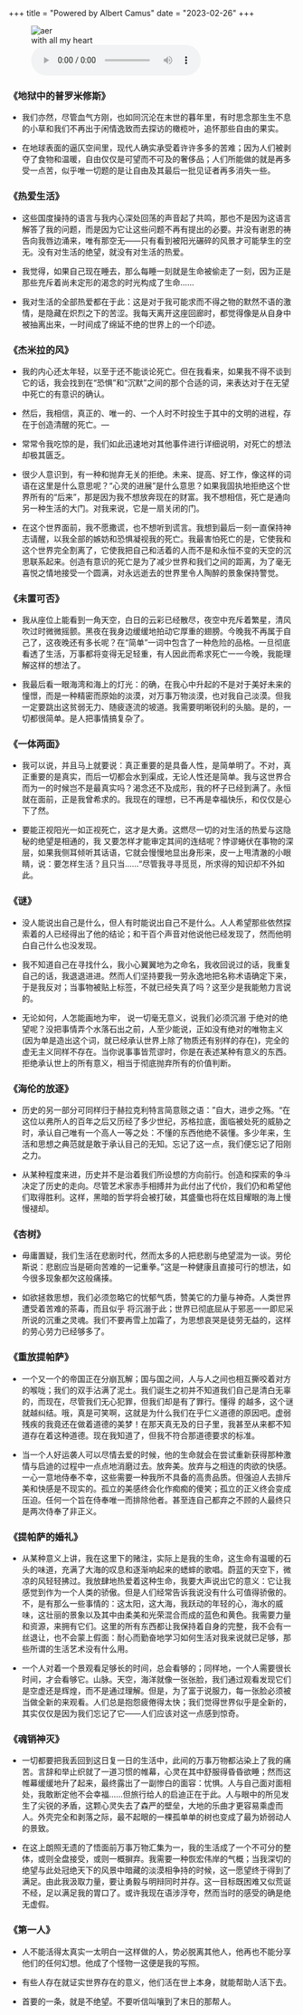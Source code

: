 +++
title = "Powered by Albert Camus"
date = "2023-02-26"
+++

<link rel="stylesheet" href="/css/audio.min.css" />
<figure class="figure-center">
  <img src="https://static.yon.im/image/blog/powered-by-albert-camus/Paragon.jpg" alt="aer">
  <figcaption>with all my heart</figcaption>
  <audio class="audio-control" controls>
    <source src="https://static.yon.im/audio/Paragon%20-%20A.N.O.%E3%80%81Shadowx.mp3" type="audio/mpeg">
    您的浏览器不支持 audio 元素。
  </audio>
</figure>



### 《地狱中的普罗米修斯》

- 我们亦然，尽管血气方刚，也如同沉沦在末世的暮年里，有时思念那生生不息的小草和我们不再出于闲情逸致而去探访的橄榄叶，追怀那些自由的果实。

- 在地球表面的逼仄空间里，现代人确实承受着许许多多的苦难；因为人们被剥夺了食物和温暖，自由仅仅是可望而不可及的奢侈品；人们所能做的就是再多受一点苦，似乎唯一切题的是让自由及其最后一批见证者再多消失一些。

### 《热爱生活》

- 这些国度操持的语言与我内心深处回荡的声音起了共鸣，那也不是因为这语言解答了我的问题，而是因为它让这些问题不再有提出的必要。并没有谢恩的祷告向我唇边涌来，唯有那空无——只有看到被阳光碾碎的风景才可能孳生的空无。没有对生活的绝望，就没有对生活的热爱。

- 我觉得，如果自己现在睡去，那么每睡一刻就是生命被偷走了一刻，因为正是那些充斥着尚未定形的渴念的时光构成了生命……

- 我对生活的全部热爱都在于此：这是对于我可能求而不得之物的默然不语的激情，是隐藏在炽烈之下的苦涩。我每天离开这座回廊时，都觉得像是从自身中被抽离出来，一时间成了绵延不绝的世界上的一个印迹。

### 《杰米拉的风》

- 我的内心还太年轻，以至于还不能谈论死亡。但在我看来，如果我不得不谈到它的话，我会找到在“恐惧”和“沉默”之间的那个合适的词，来表达对于在无望中死亡的有意识的确认。

- 然后，我相信，真正的、唯一的、一个人时不时投生于其中的文明的进程，存在于创造清醒的死亡。—

- 常常令我吃惊的是，我们如此迅速地对其他事件进行详细说明，对死亡的想法却极其匮乏。

- 很少人意识到，有一种和抛弃无关的拒绝。未来、提高、好工作，像这样的词语在这里是什么意思呢？“心灵的进展”是什么意思？如果我固执地拒绝这个世界所有的“后来”，那是因为我不想放奔现在的财富。我不想相信，死亡是通向另一种生活的大门。对我来说，它是一扇关闭的门。

-  在这个世界面前，我不愿撒谎，也不想听到谎言。我想到最后一刻一直保持神志请醒，以我全部的嫉妨和恐惧凝视我的死亡。我最害怕死亡的是，它使我和这个世界完全割离了，它使我把自己和活着的人而不是和永恒不变的天空的沉思联系起来。创造有意识的死亡是为了减少世界和我们之间的距离，为了毫无喜悦之情地接受一个圆满，对永远逝去的世界里令人陶醉的景象保持警觉。

### 《未置可否》

- 我从座位上能看到一角天空，白日的云彩已经散尽，夜空中充斥着繁星，清风吹过时微微摇颤。黑夜在我身边缓缓地拍动它厚重的翅膀。今晚我不再属于自己了，这夜晚还有多长呢？在“简单”一词中包含了一种危险的品格。一旦彻底看透了生活，万事都将变得无足轻重，有人因此而希求死亡一一今晚，我能理解这样的想法了。

- 我最后看一眼海湾和海上的灯光：的确，在我心中升起的不是对于美好未来的憧憬，而是一种精密而原始的淡漠，对万事万物淡漠，也对我自己淡漠。但我一定要跳出这贫弱无力、随疲逐流的坡道。我需要明晰锐利的头脑。是的，一切都很简单。是人把事情搞复杂了。

### 《一体两面》

- 我可以说，并且马上就要说：真正重要的是具备人性，是简单明了。不对，真正重要的是真实，而后一切都会水到渠成，无论人性还是简单。我与这世界合而为一的时候岂不是最真实吗？渴念还不及成形，我的杯子已经到满了。永恒就在面前，正是我曾希求的。我现在的理想，已不再是幸福快乐，和仅仅是心下了然。

- 要能正视阳光一如正视死亡，这才是大勇。这燃尽一切的对生活的热爱与这隐秘的绝望是相通的，我
又要怎样才能审定其间的连结呢？悖谬蜷伏在事物的深层，如果我侧耳倾听其话语，它就会慢慢地显出身形来，皮一上甩清澈的小眼睛，说：要怎样生活？且只当……“尽管我寻寻觅觅，所求得的知识却不外如此。

### 《谜》

- 没人能说出自己是什么，但人有时能说出自己不是什么。人人希望那些依然探索着的人已经得出了他的结论；和干百个声音对他说他已经发现了，然而他明白自己什么也没发现。

- 我不知道自己在寻找什么，我小心翼翼地为之命名，我收回说过的话，我重复自己的话，我退退进进。然而人们坚持要我一劳永逸地把名称术语确定下来，于是我反对；当事物被贴上标签，不就已经失真了吗？这至少是我能勉力言说的。

- 无论如何，人怎能画地为牢， 说一切毫无意义，说我们必须沉溺	于绝对的绝望呢？没把事情弄个水落石出之前，人至少能说，正如没有绝对的唯物主义(因为单是造出这个词，就已经承认世界上除了物质还有别样的存在)，完全的虚无主义同样不存在。当你说事事皆荒谬时，你是在表述某种有意义的东西。拒绝承认世上的所有意义，相当于彻底抛弃所有的价值判断。

### 《海伦的放逐》

- 历史的另一部分可同样归于赫拉克利特言简意赅之语：”自大，进步之殇。“在这位以弗所人的百年之后又历经了多少世纪，苏格拉底，面临被处死的威胁之时，承认自己唯有一个高人一等之处：不懂的东西他绝不装懂。多少年来，生活和思想之典范就是敢于承认目己的无知。忘记了这一点，我们便忘记了阳刚之力。

- 从某种程度来进，历史并不是治着我们所设想的方向前行。创造和探索的争斗决定了历史的走向。尽管艺术家赤手相搏并为此付出了代价，我们仍和希望他们取得胜利。这样，黑暗的哲学将会被打破，其盛蜃也将在炫目耀眼的海上慢慢褪却。

### 《杏树》

- 毋庸置疑，我们生活在悲剧时代，然而太多的人把悲剧与绝望混为一谈。劳伦斯说：悲剧应当是砸向苦难的一记重拳。”这是一种健康且直接可行的想法，如今很多现象都欠这般痛揍。

- 如欲拯救思想，我们必须忽略它的忧郁气质，赞美它的力量与神奇。人类世界遭受着苦难的茶毒，而且似乎
将沉溺于此；世界已彻底屈从于邪恶一一即尼采所说的沉重之灵魂。我们不要再雪上加霜了，为思想哀哭是徒劳无益的，这样的劳心劳力已经够多了。

### 《重放提帕萨》

- 一个又一个的帝国正在分崩瓦解；国与国之间，人与人之间也相互撕咬着对方的喉咙；我们的双手沾满了泥土。我们诞生之初并不知道我们自己是清白无辜的，而现在，尽管我们无心犯罪，但我们却是有了罪行。懂得
的越多，这个谜就越纠结。哦，真是可笑啊，这就是为什么我们在乎仁义道德的原因吧。虚弱残疾的我竟还在做着道德的美梦！在那天真无及的日子里，我甚至从来都不知道存在着这种道德。现在我知道了，但我不符合那道德要求的标准。

- 当一个人好运袭人可以尽情去爱的时候，他的生命就会在尝试重新获得那种激情与启迪的过程中一点点地消磨过去。放奔美。放弃与之相连的肉欲的快感。一心一意地侍奉不幸，这些需要一种我所不具备的高贵品质。但强迫人去排斥美和快感是不现实的。孤立的美感终会化作痴痴的傻笑；孤立的正义终会变成压迫。任何一个旨在侍奉唯一而排除他者。甚至连自己都弃之不顾的人最终只是两次侍奉了非正义。

### 《提帕萨的婚礼》

- 从某种意义上讲，我在这里下的赌注，实际上是我的生命，这生命有温暖的石头的味道，充满了大海的叹息和逐渐响起来的蟋蟀的歌唱。蔚蓝的天空下，微凉的风轻轻拂过。我放肆地热爱着这种生命，我要大声说出它的意义：它让我感觉到作为一个人类的骄傲。但是人们经常告诉我说没有什么可值得骄傲的。不，是有那么一些事情的：这太阳，这大海，我跃动的年轻的心，海水的威味，这壮丽的景象以及其中由柔美和光荣混合而成的蓝色和黄色。我需要力量和资源，来拥有它们。这里的所有东西都让我保持着自身的完整，我不会有一丝退让，也不会蒙上假面：耐心而勤奋地学习如何生活对我来说就已足够，那些所谓的生活艺术没有什么用。

- 一个人对着一个景观看足够长的时间，总会看够的；同样地，一个人需要很长时间，才会看够它。山脉。天空，海洋就像一张张脸，我们通过观看发现它们是空虚还是辉煌，而不是通过理解。但是，为了富于说服力，每一张脸必须被当做全新的来观看。人们总是抱怨疲倦得太快；我们觉得世界似乎是全新的，其实仅仅是因为我们忘记了它——人们应该对这一点感到惊奇。		

### 《魂销神灭》

- 一切都要把我丢回到这日复一日的生活中，此间的万事万物都沾染上了我的痛苦。言辞和举止织就了一道习惯的帷幕，心灵在其中舒服得昏昏欲睡；然而这帷幕缓缓地升了起来，最终露出了一副惨白的面容：忧惧。人与自己面对面相处，我敢断定他不会幸福……但旅行给人的启迪正在于此。人与眼中的所见发生了尖锐的矛盾，这颗心灵失去了森严的壁垒，大地的乐曲才更容易乘虚而人。外壳完全和剥落之际，最不起眼的一棵孤单单的树也变成了最为娇弱动人的景致。

- 在这上朗照无遗的了悟面前万事万物汇集为一，我的生活成了一个不可分的整体，或则全盘接受，或则一概摒弃。我需要一种恢宏伟岸的气概；当我深切的绝望与此处冠绝天下的风景中暗藏的淡漠相争持的时候，这一愿望终于得到了满足。由此我汲取力量，要让勇毅与明辩同时并存。这一目标既困难又似荒诞不经，足以满足我的胃口了。或许我现在语涉浮夸，然而当时的感受的确是绝无虚假。

### 《第一人》

- 人不能活得太真实一太明白一这样做的人，势必脱离其他人，他再也不能分享他们的任何幻想。他成了个怪物一这便是我的写照。

- 有些人存在就证实世界存在的意义，他们活在世上本身，就能帮助人活下去。

- 首要的一条，就是不绝望。不要听信叫嚷到了末日的那帮人。